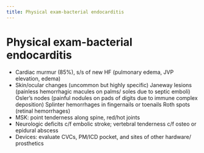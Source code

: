 ```yaml
---
title: Physical exam-bacterial endocarditis
---
```

# Physical exam-bacterial endocarditis

* Cardiac murmur (85%), s/s of new HF (pulmonary edema, JVP elevation, edema)
* Skin/ocular changes (uncommon but highly specific)
Janeway lesions (painless hemorrhagic macules on palms/ soles due to septic emboli)
Osler’s nodes (painful nodules on pads of digits due to immune complex deposition)
Splinter hemorrhages in fingernails or toenails
Roth spots (retinal hemorrhages)
* MSK: point tenderness along spine, red/hot joints
* Neurologic deficits c/f embolic stroke; vertebral tenderness c/f osteo or epidural abscess
* Devices: evaluate CVCs, PM/ICD pocket, and sites of other hardware/ prosthetics
